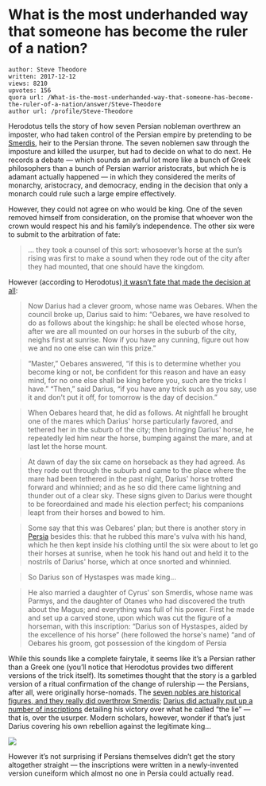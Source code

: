 # What is the most underhanded way that someone has become the ruler of a nation?

	author: Steve Theodore
	written: 2017-12-12
	views: 8210
	upvotes: 156
	quora url: /What-is-the-most-underhanded-way-that-someone-has-become-the-ruler-of-a-nation/answer/Steve-Theodore
	author url: /profile/Steve-Theodore


Herodotus tells the story of how seven Persian nobleman overthrew an imposter, who had taken control of the Persian empire by pretending to be [Smerdis](http://www.livius.org/articles/person/gaumata-smerdis/), heir to the Persian throne. The seven noblemen saw through the imposture and killed the usurper, but had to decide on what to do next. He records a debate — which sounds an awful lot more like a bunch of Greek philosophers than a bunch of Persian warrior aristocrats, but which he is adamant actually happened — in which they considered the merits of monarchy, aristocracy, and democracy, ending in the decision that only a monarch could rule such a large empire effectively.

However, they could not agree on who would be king. One of the seven removed himself from consideration, on the promise that whoever won the crown would respect his and his family’s independence. The other six were to submit to the arbitration of fate:

> … they took a counsel of this sort: whosoever’s horse at the sun’s rising was first to make a sound when they rode out of the city after they had mounted, that one should have the kingdom.

However (according to Herodotus)[ it wasn’t fate that made the decision at all](http://www.perseus.tufts.edu/hopper/text?doc=Perseus%3Atext%3A1999.01.0126%3Abook%3D3%3Achapter%3D84%3Asection%3D2):

> Now Darius had a clever groom, whose name was Oebares. When the council broke up, Darius said to him: “Oebares, we have resolved to do as follows about the kingship: he shall be elected whose horse, after we are all mounted on our horses in the suburb of the city, neighs first at sunrise. Now if you have any cunning, figure out how we and no one else can win this prize.”

> “Master,” Oebares answered, “if this is to determine whether you become king or not, be confident for this reason and have an easy mind, for no one else shall be king before you, such are the tricks I have.” “Then,” said Darius, “if you have any trick such as you say, use it and don't put it off, for tomorrow is the day of decision.”

> When Oebares heard that, he did as follows. At nightfall he brought one of the mares which Darius' horse particularly favored, and tethered her in the suburb of the city; then bringing Darius' horse, he repeatedly led him near the horse, bumping against the mare, and at last let the horse mount.

> At dawn of day the six came on horseback as they had agreed. As they rode out through the suburb and came to the place where the mare had been tethered in the past night, Darius' horse trotted forward and whinnied; and as he so did there came lightning and thunder out of a clear sky. These signs given to Darius were thought to be foreordained and made his election perfect; his companions leapt from their horses and bowed to him.

> Some say that this was Oebares' plan; but there is another story in [Persia](http://www.perseus.tufts.edu/hopper/entityvote?doc=Perseus:text:1999.01.0126:book=3:chapter=87:section=1&auth=tgn,7000231&n=1&type=place) besides this: that he rubbed this mare's vulva with his hand, which he then kept inside his clothing until the six were about to let go their horses at sunrise, when he took his hand out and held it to the nostrils of Darius' horse, which at once snorted and whinnied.

> So Darius son of Hystaspes was made king…

> He also married a daughter of Cyrus' son Smerdis, whose name was Parmys, and the daughter of Otanes who had discovered the truth about the Magus; and everything was full of his power. First he made and set up a carved stone, upon which was cut the figure of a horseman, with this inscription: “Darius son of Hystaspes, aided by the excellence of his horse” (here followed the horse's name) “and of Oebares his groom, got possession of the kingdom of Persia

While this sounds like a complete fairytale, it seems like it’s a Persian rather than a Greek one (you’ll notice that Herodotus provides two different versions of the trick itself). Its sometimes thought that the story is a garbled version of a ritual confirmation of the change of rulership — the Persians, after all, were originally horse-nomads. The [seven nobles are historical figures, and they really did overthrow Smerdis](http://www.livius.org/articles/person/darius-the-great/5-civil-war/); [Darius did actually put up a number of inscriptions](http://www.livius.org/articles/place/behistun/) detailing his victory over what he called “the lie” — that is, over the usurper. Modern scholars, however, wonder if that’s just Darius covering his own rebellion against the legitimate king…

![](https://qph.fs.quoracdn.net/main-qimg-6a33b7b2ae033f9bbdc40af9f42fbb1b)

However it’s not surprising if Persians themselves didn’t get the story altogether straight — the inscriptions were written in a newly-invented version cuneiform which almost no one in Persia could actually read.

